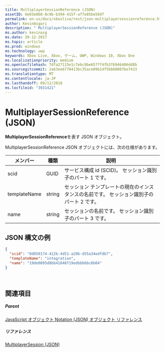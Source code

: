 ```yaml
---
title: MultiplayerSessionReference (JSON)
assetID: 6e03e060-8c9b-b394-415f-af7e85be569f
permalink: en-us/docs/xboxlive/rest/json-multiplayersessionreference.html
author: KevinAsgari
description: " MultiplayerSessionReference (JSON)"
ms.author: kevinasg
ms.date: 20-12-2017
ms.topic: article
ms.prod: windows
ms.technology: uwp
keywords: Xbox Live, Xbox, ゲーム, UWP, Windows 10, Xbox One
ms.localizationpriority: medium
ms.openlocfilehash: 7dfa27115e1c7ebc9be657ff4fb3f6946406dd8b
ms.sourcegitcommit: 2a63ee6770413bc35ace09b14f56b60007be7433
ms.translationtype: MT
ms.contentlocale: ja-JP
ms.lasthandoff: 09/12/2018
ms.locfileid: "3931421"
---
```

# <a name="multiplayersessionreference-json"></a>MultiplayerSessionReference (JSON)
**MultiplayerSessionReference**を表す JSON オブジェクト。 
<a id="ID4EQ"></a>

  
 
MultiplayerSessionReference JSON オブジェクトには、次の仕様があります。
 
| メンバー| 種類| 説明| 
| --- | --- | --- | 
| scid| GUID| サービス構成 id (SCID)。 セッション識別子のパート 1 です。| 
| templateName | string | セッション テンプレートの現在のインスタンスの名前です。 セッション識別子のパート 2 です。 | 
| name | string | セッションの名前です。 セッション識別子のパート 3 です。 | 
  
<a id="ID4EZ"></a>

 
## <a name="sample-json-syntax"></a>JSON 構文の例 
 

```json
{
  "scid": "8d050174-412b-4d51-a29b-d55a34edfdb7",
  "templateName": "integration",
  "name": "19de0095d8bb41048f19edbbb6bc6b04"
}
  
    
```

  
<a id="ID4EJB"></a>

 
## <a name="see-also"></a>関連項目
 
<a id="ID4ELB"></a>

 
##### <a name="parent"></a>Parent 

[JavaScript オブジェクト Notation (JSON) オブジェクト リファレンス](atoc-xboxlivews-reference-json.md)

  
<a id="ID4EVB"></a>

 
##### <a name="reference"></a>リファレンス 

[MultiplayerSession (JSON)](json-multiplayersession.md)

   